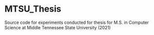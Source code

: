 # MTSU_Thesis
Source code for experiments conducted for thesis for M.S. in Computer Science at Middle Tennessee State University (2021)
